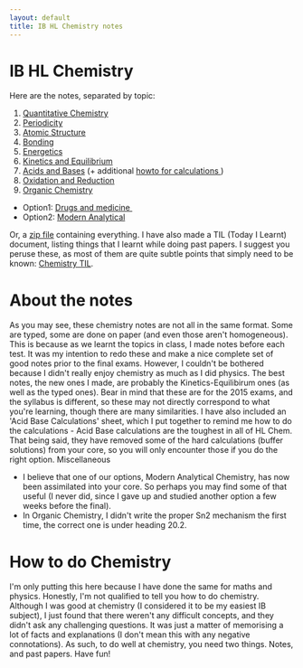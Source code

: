 ```yaml
---
layout: default
title: IB HL Chemistry notes
---
```


# IB HL Chemistry

Here are the notes, separated by topic:

1.  [Quantitative Chemistry](https://reasonabledeviations.files.wordpress.com/2016/02/quantitative-chemistry.pdf "Quantitative Chemistry")
2.  [Periodicity](https://reasonabledeviations.files.wordpress.com/2016/02/periodicity.pdf "Periodicity")
3.  [Atomic Structure](https://reasonabledeviations.files.wordpress.com/2016/02/atomic-structure.pdf "Atomic Structure")
4.  [Bonding](https://reasonabledeviations.files.wordpress.com/2016/02/bonding.pdf "Bonding")
5.  [Energetics](https://reasonabledeviations.files.wordpress.com/2016/02/energetics.pdf "Energetics")
6.  [Kinetics and Equilibrium](https://reasonabledeviations.files.wordpress.com/2016/02/kinetics-and-equilibrium.pdf "Kinetics and Equilibrium")
7.  [Acids and Bases](https://reasonabledeviations.files.wordpress.com/2016/02/acids-and-bases.pdf "Acids and Bases") (+ additional [howto for calculations ](https://reasonabledeviations.files.wordpress.com/2016/02/acid-base-calculations.pdf))
8.  [Oxidation and Reduction](https://reasonabledeviations.files.wordpress.com/2016/02/oxidation-and-reduction.pdf "Oxidation and Reduction")
9.  [Organic Chemistry](https://reasonabledeviations.files.wordpress.com/2016/02/organic-chemistry.pdf "Organic Chemistry")

- Option1: [Drugs and medicine ](https://reasonabledeviations.files.wordpress.com/2016/02/acid-base-calculations.pdf "Acid base calculations")
- Option2: [Modern Analytical](https://reasonabledeviations.files.wordpress.com/2016/02/modern-analytical.pdf "Modern Analytical")

Or, a [zip file](https://drive.google.com/open?id=0B8zIkl4xIcCiMGQwTzhSWURTeDQ) containing everything. I have also made a TIL (Today I Learnt) document, listing things that I learnt while doing past papers. I suggest you peruse these, as most of them are quite subtle points that simply need to be known: [Chemistry TIL](https://reasonabledeviations.files.wordpress.com/2016/02/chemistry-til.pdf "Chemistry TIL").


# About the notes

As you may see, these chemistry notes are not all in the same format. Some are typed, some are done on paper (and even those aren't homogeneous). This is because as we learnt the topics in class, I made notes before each test. It was my intention to redo these and make a nice complete set of good notes prior to the final exams. However, I couldn't be bothered because I didn't really enjoy chemistry as much as I did physics. The best notes, the new ones I made, are probably the Kinetics-Equilibirum ones (as well as the typed ones). Bear in mind that these are for the 2015 exams, and the syllabus is different, so these may not directly correspond to what you're learning, though there are many similarities. I have also included an 'Acid Base Calculations' sheet, which I put together to remind me how to do the calculations - Acid Base calculations are the toughest in all of HL Chem. That being said, they have removed some of the hard calculations (buffer solutions) from your core, so you will only encounter those if you do the right option. Miscellaneous

*   I believe that one of our options, Modern Analytical Chemistry, has now been assimilated into your core. So perhaps you may find some of that useful (I never did, since I gave up and studied another option a few weeks before the final).
*   In Organic Chemistry, I didn't write the proper Sn2 mechanism the first time, the correct one is under heading 20.2.


# How to do Chemistry

I'm only putting this here because I have done the same for maths and physics. Honestly, I'm not qualified to tell you how to do chemistry. Although I was good at chemistry (I considered it to be my easiest IB subject), I just found that there weren't any difficult concepts, and they didn't ask any challenging questions. It was just a matter of memorising a lot of facts and explanations (I don't mean this with any negative connotations). As such, to do well at chemistry, you need two things. Notes, and past papers. Have fun!
